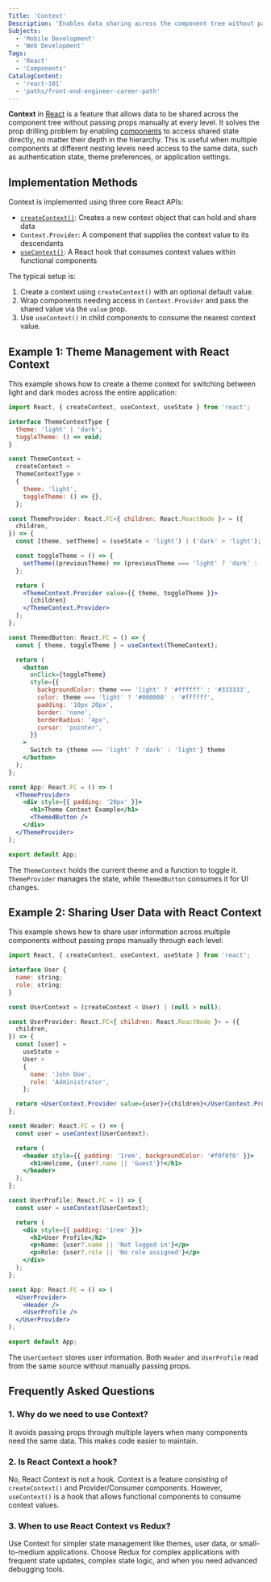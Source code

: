 ```yaml
---
Title: 'Context'
Description: 'Enables data sharing across the component tree without passing props down manually at every level.'
Subjects:
  - 'Mobile Development'
  - 'Web Development'
Tags:
  - 'React'
  - 'Components'
CatalogContent:
  - 'react-101'
  - 'paths/front-end-engineer-career-path'
---
```


**Context** in [React](https://www.codecademy.com/resources/docs/react) is a feature that allows data to be shared across the component tree without passing props manually at every level. It solves the prop drilling problem by enabling [components](https://www.codecademy.com/resources/docs/react/components) to access shared state directly, no matter their depth in the hierarchy. This is useful when multiple components at different nesting levels need access to the same data, such as authentication state, theme preferences, or application settings.

## Implementation Methods

Context is implemented using three core React APIs:

- [`createContext()`](https://www.codecademy.com/resources/docs/react/context/createContext): Creates a new context object that can hold and share data
- `Context.Provider`: A component that supplies the context value to its descendants
- [`useContext()`](https://www.codecademy.com/resources/docs/react/context/createContext): A React hook that consumes context values within functional components

The typical setup is:

1. Create a context using `createContext()` with an optional default value.
2. Wrap components needing access in `Context.Provider` and pass the shared value via the `value` prop.
3. Use `useContext()` in child components to consume the nearest context value.

## Example 1: Theme Management with React Context

This example shows how to create a theme context for switching between light and dark modes across the entire application:

```jsx
import React, { createContext, useContext, useState } from 'react';

interface ThemeContextType {
  theme: 'light' | 'dark';
  toggleTheme: () => void;
}

const ThemeContext =
  createContext <
  ThemeContextType >
  {
    theme: 'light',
    toggleTheme: () => {},
  };

const ThemeProvider: React.FC<{ children: React.ReactNode }> = ({
  children,
}) => {
  const [theme, setTheme] = (useState < 'light') | ('dark' > 'light');

  const toggleTheme = () => {
    setTheme((previousTheme) => (previousTheme === 'light' ? 'dark' : 'light'));
  };

  return (
    <ThemeContext.Provider value={{ theme, toggleTheme }}>
      {children}
    </ThemeContext.Provider>
  );
};

const ThemedButton: React.FC = () => {
  const { theme, toggleTheme } = useContext(ThemeContext);

  return (
    <button
      onClick={toggleTheme}
      style={{
        backgroundColor: theme === 'light' ? '#ffffff' : '#333333',
        color: theme === 'light' ? '#000000' : '#ffffff',
        padding: '10px 20px',
        border: 'none',
        borderRadius: '4px',
        cursor: 'pointer',
      }}
    >
      Switch to {theme === 'light' ? 'dark' : 'light'} theme
    </button>
  );
};

const App: React.FC = () => (
  <ThemeProvider>
    <div style={{ padding: '20px' }}>
      <h1>Theme Context Example</h1>
      <ThemedButton />
    </div>
  </ThemeProvider>
);

export default App;
```

The `ThemeContext` holds the current theme and a function to toggle it. `ThemeProvider` manages the state, while `ThemedButton` consumes it for UI changes.

## Example 2: Sharing User Data with React Context

This example shows how to share user information across multiple components without passing props manually through each level:

```jsx
import React, { createContext, useContext, useState } from 'react';

interface User {
  name: string;
  role: string;
}

const UserContext = (createContext < User) | (null > null);

const UserProvider: React.FC<{ children: React.ReactNode }> = ({
  children,
}) => {
  const [user] =
    useState <
    User >
    {
      name: 'John Doe',
      role: 'Administrator',
    };

  return <UserContext.Provider value={user}>{children}</UserContext.Provider>;
};

const Header: React.FC = () => {
  const user = useContext(UserContext);

  return (
    <header style={{ padding: '1rem', backgroundColor: '#f0f0f0' }}>
      <h1>Welcome, {user?.name || 'Guest'}!</h1>
    </header>
  );
};

const UserProfile: React.FC = () => {
  const user = useContext(UserContext);

  return (
    <div style={{ padding: '1rem' }}>
      <h2>User Profile</h2>
      <p>Name: {user?.name || 'Not logged in'}</p>
      <p>Role: {user?.role || 'No role assigned'}</p>
    </div>
  );
};

const App: React.FC = () => (
  <UserProvider>
    <Header />
    <UserProfile />
  </UserProvider>
);

export default App;
```

The `UserContext` stores user information. Both `Header` and `UserProfile` read from the same source without manually passing props.

## Frequently Asked Questions

### 1. Why do we need to use Context?

It avoids passing props through multiple layers when many components need the same data. This makes code easier to maintain.

### 2. Is React Context a hook?

No, React Context is not a hook. Context is a feature consisting of `createContext()` and Provider/Consumer components. However, `useContext()` is a hook that allows functional components to consume context values.

### 3. When to use React Context vs Redux?

Use Context for simpler state management like themes, user data, or small-to-medium applications. Choose Redux for complex applications with frequent state updates, complex state logic, and when you need advanced debugging tools.
